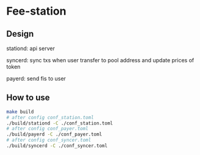 # Fee-station

## Design

stationd: api server

syncerd: sync txs when user transfer to pool address and update prices of token

payerd: send fis to user

## How to use

```sh
make build
# after config conf_station.toml
./build/stationd -C ./conf_station.toml
# after config conf_payer.toml
./build/payerd -C ./conf_payer.toml
# after config conf_syncer.toml
./build/syncerd -C ./conf_syncer.toml
```